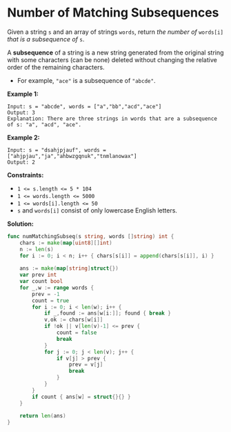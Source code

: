 # Number of Matching Subsequences

Given a string  `s`  and an array of strings  `words`, return  _the number of_  `words[i]`  _that is a subsequence of_  `s`.

A  **subsequence**  of a string is a new string generated from the original string with some characters (can be none) deleted without changing the relative order of the remaining characters.

-   For example,  `"ace"`  is a subsequence of  `"abcde"`.

**Example 1:**

	Input: s = "abcde", words = ["a","bb","acd","ace"]
	Output: 3
	Explanation: There are three strings in words that are a subsequence of s: "a", "acd", "ace".

**Example 2:**

	Input: s = "dsahjpjauf", words = ["ahjpjau","ja","ahbwzgqnuk","tnmlanowax"]
	Output: 2

**Constraints:**

-   `1 <= s.length <= 5 * 104`
-   `1 <= words.length <= 5000`
-   `1 <= words[i].length <= 50`
-   `s`  and  `words[i]`  consist of only lowercase English letters.

**Solution:**

```go
func numMatchingSubseq(s string, words []string) int {
    chars := make(map[uint8][]int)
    n := len(s)
    for i := 0; i < n; i++ { chars[s[i]] = append(chars[s[i]], i) }
    
    ans := make(map[string]struct{})
    var prev int
    var count bool
    for _,w := range words {
        prev = -1
        count = true
        for i := 0; i < len(w); i++ {
            if _,found := ans[w[i:]]; found { break }
            v,ok := chars[w[i]]
            if !ok || v[len(v)-1] <= prev { 
                count = false
                break 
            }
            for j := 0; j < len(v); j++ {
                if v[j] > prev {
                    prev = v[j]
                    break
                }
            }
        }
        if count { ans[w] = struct{}{} }
    }
    
    return len(ans)
}
```